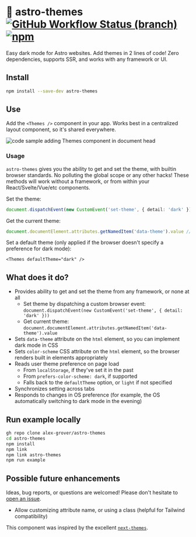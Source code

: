 # 🚀 astro-themes [![GitHub Workflow Status (branch)](https://img.shields.io/github/workflow/status/alex-grover/astro-themes/ci/main)](https://github.com/alex-grover/astro-themes/actions?query=branch%3Amain) [![npm](https://img.shields.io/npm/v/astro-themes)](https://www.npmjs.com/package/astro-themes)

Easy dark mode for Astro websites. Add themes in 2 lines of code! Zero dependencies, supports SSR, and works with any
framework or UI.

## Install

```sh
npm install --save-dev astro-themes
```

## Use

Add the `<Themes />` component in your app. Works best in a centralized layout component, so it's shared everywhere.

![code sample adding Themes component in document head](https://user-images.githubusercontent.com/3088615/187366957-fd3b3ef6-c3a8-4524-a898-49be189e1a73.png)

### Usage

`astro-themes` gives you the ability to get and set the theme, with builtin browser standards. No polluting the global
scope or any other hacks! These methods will work without a framework, or from within your React/Svelte/Vue/etc
components.

Set the theme:

```ts
document.dispatchEvent(new CustomEvent('set-theme', { detail: 'dark' })) // or pass `null` to clear the saved setting
```

Get the current theme:

```ts
document.documentElement.attributes.getNamedItem('data-theme').value // 'light' | 'dark'
```

Set a default theme (only applied if the browser doesn't specify a preference for dark mode):

```astro
<Themes defaultTheme="dark" />
```

## What does it do?

- Provides ability to get and set the theme from any framework, or none at all
  - Set theme by dispatching a custom browser event: `document.dispatchEvent(new CustomEvent('set-theme', { detail: 'dark' }))`
  - Get current theme: `document.documentElement.attributes.getNamedItem('data-theme').value`
- Sets `data-theme` attribute on the `html` element, so you can implement dark mode in CSS
- Sets `color-scheme` CSS attribute on the `html` element, so the browser renders built in elements appropriately
- Reads user theme preference on page load
  - From `localStorage`, if they've set it in the past
  - From `prefers-color-scheme: dark`, if supported
  - Falls back to the `defaultTheme` option, or `light` if not specified
- Synchronizes setting across tabs
- Responds to changes in OS preference (for example, the OS automatically switching to dark mode in the evening)

## Run example locally

```sh
gh repo clone alex-grover/astro-themes
cd astro-themes
npm install
npm link
npm link astro-themes
npm run example
```

## Possible future enhancements

Ideas, bug reports, or questions are welcomed! Please don't hesitate to [open an issue](https://github.com/alex-grover/astro-themes/issues/new).

- Allow customizing attribute name, or using a class (helpful for Tailwind compatibility)

This component was inspired by the excellent [`next-themes`](https://github.com/pacocoursey/next-themes).
